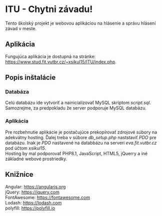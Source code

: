 # ITU - Chytni závadu!
Tento školský projekt je webovou aplikáciou na hlásenie a správu hlásení závad v meste.
## Aplikácia
Fungujúca aplikácia je dostupná na stránke: https://www.stud.fit.vutbr.cz/~xsikul15/ITU/index.php.
## Popis inštalácie
### Databáza
Celú databázu ide vytvoriť a nainicializovať MySQL skriptom *script.sql*. Samozrejme, za predpokladu že server podporuje MySQL databázu.
### Aplikácia
Pre rozbehnutie aplikácie je postačujúce prekopírovať zdrojové súbory na adekvátny hosting. Ďalej treba v súbore *db_setup.php* naststaviť *PDO* pre databázu. Inak je *PDO* nastavené na databbázu na serveri *eva.fit.vutbr.cz* pod účtom *xsikul15*.<br>
Hosting by mal podporovať PHP8.1, JavaScript, HTML5, jQuerry a iné základné webové prostriedky.
## Knižnice
Angular: https://angularjs.org<br>
jQuery: https://jquery.com<br>
FontAwesome: https://fontawesome.com<br>
Lodash: https://lodash.com<br>
polyfill: https://polyfill.io<br>

